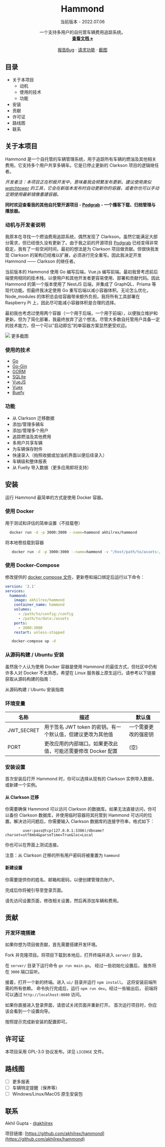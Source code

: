 <!-- PROJECT LOGO -->
<br />
<p align="center">
  <!-- <a href="https://github.com/akhilrex/hammond">
    <img src="images/logo.png" alt="Logo" width="80" height="80">
  </a> -->

  <h1 align="center" style="margin-bottom:0">Hammond</h1>
  <p align="center">当前版本 - 2022.07.06</p>

  <p align="center">
    一个支持多用户的自托管车辆费用追踪系统。
    <br />
    <a href="https://github.com/akhilrex/hammond"><strong>查看文档 »</strong></a>
    <br />
    <br />
    <!-- <a href="https://github.com/akhilrex/hammond">查看演示</a>
    · -->
    <a href="https://github.com/akhilrex/hammond/issues">报告Bug</a>
    ·
    <a href="https://github.com/akhilrex/hammond/issues">请求功能</a>
        ·
    <a href="Screenshots.md">截图</a>
  </p>
</p>

<!-- TABLE OF CONTENTS -->

## 目录

- 关于本项目
  - 动机
  - 使用的技术
  - 功能
- 安装
- 贡献
- 许可证
- 路线图
- 联系

<!-- ABOUT THE PROJECT -->

## 关于本项目

Hammond 是一个自托管的车辆管理系统，用于追踪所有车辆的燃油及其他相关费用。它支持多个用户共享多辆车。它是已停止更新的 Clarkson 项目的逻辑继任者。

_开发者注：本项目正在积极开发中，意味着我会频繁发布更新。建议使用类似 [watchtower](https://github.com/containrrr/watchtower) 的工具，它会在新版本发布时自动更新你的容器，或者你也可以手动定期使用最新镜像重建容器。_

__同时欢迎查看我的其他自托管开源项目 - [Podgrab](https://github.com/akhilrex/podgrab) - 一个播客下载、归档管理与播放器。__

### 动机与开发者说明

我原本在寻找一个燃油费用追踪系统，偶然发现了 Clarkson。虽然它能满足大部分需求，但已经很久没有更新了。由于我之前的开源项目 [Podgrab](http://github.com/akhilrex/podgrab) 已经变得非常稳定，我有了一些空闲时间，最初的想法是为 Clarkson 项目做贡献。但很快我发现 Clarkson 的架构已经难以扩展，必须进行完全重写。因此我决定开发 Hammond —— Clarkson 的继任者。

当前版本的 Hammond 使用 Go 编写后端，Vue.js 编写前端。最初我曾考虑前后端使用相同的技术栈，以便用户和其他开发者更容易使用、部署和贡献代码。因此 Hammond 的第一个版本使用了 NestJS 后端，并集成了 GraphQL、Prisma 等现代功能。但最终我决定使用 Go 重写后端以减小容器体积。无论怎么优化，Node_modules 的体积总会给容器带来额外负担。我将所有工具部署在 Raspberry Pi 上，因此尽可能减小容器体积是合理的选择。

最初我也考虑过使用两个容器（一个用于后端，一个用于前端），以便独立维护和更新。但为了简化部署，我最终放弃了这个想法。尽管大多数自托管用户具备一定的技术能力，但一个可以“启动即忘”的单容器方案显然更受欢迎。

![](https://edas-hz.oss-cn-hangzhou.aliyuncs.com/edas-apps/charts-store/hammond/image/screenshot.jpg) 更多截图

### 使用的技术

- [Go](https://golang.org/)
- [Go-Gin](https://github.com/gin-gonic/gin)
- [GORM](https://github.com/go-gorm/gorm)
- [SQLite](https://www.sqlite.org/index.html)
- [VueJS](https://vuejs.org/)
- [Vuex](https://vuex.vuejs.org/)
- [Buefy](https://buefy.org/)

### 功能

- 从 Clarkson 迁移数据
- 添加/管理多辆车
- 添加/管理多个用户
- 追踪燃油及其他费用
- 多用户共享车辆
- 为车辆保存附件
- 快速录入（拍照收据或加油机界面以便后续录入）
- 车辆级和整体报表
- 从 Fuelly 导入数据（更多应用即将支持）

## 安装

运行 Hammond 最简单的方式是使用 Docker 容器。

### 使用 Docker

用于测试和评估的简单设置（不挂载卷）

```sh
  docker run -d -p 3000:3000 --name=hammond akhilrex/hammond
```

将本地卷挂载到容器

```sh
   docker run -d -p 3000:3000 --name=hammond -v "/host/path/to/assets:/assets" -v "/host/path/to/config:/config"  akhilrex/hammond
```

### 使用 Docker-Compose

修改提供的 [docker compose 文件](https://github.com/akhilrex/hammond/blob/master/docker-compose.yml)，更新卷和端口绑定后运行以下命令：

```yaml
version: '2.1'
services:
  hammond:
    image: akhilrex/hammond
    container_name: hammond
    volumes:
      - /path/to/config:/config
      - /path/to/data:/assets
    ports:
      - 3000:3000
    restart: unless-stopped
```

```sh
   docker-compose up -d
```

### 从源码构建 / Ubuntu 安装

虽然我个人认为使用 Docker 容器是使用 Hammond 的最佳方式，但社区中仍有许多人对 Docker 不太熟悉，希望在 Linux 服务器上原生运行。请参考以下链接获取从源码构建的指南：

从源码构建 / Ubuntu 安装指南

### 环境变量

| 名称 | 描述                                                                                                                | 默认值 |
| ---- | -------------------------------------------------------------------------------------------------------------------------- | ------- |
| JWT_SECRET | 用于签名 JWT token 的密钥。有一个默认值，但建议更改为其他值 | 一个需要更改的强密钥 | 
| PORT | 更改应用的内部端口。如果更改此值，可能还需要修改 Docker 配置 | (空) |

### 安装设置

首次安装后打开 Hammond 时，你可以选择从现有的 Clarkson 实例导入数据，或新建一个实例。

#### 从 Clarkson 迁移

你需要确保 Hammond 可以访问 Clarkson 的数据库。如果无法直接访问，你可以备份 Clarkson 数据库，并使用临时容器将其托管到 Hammond 可访问的位置。解决访问问题后，你需要输入 Clarkson 数据库的连接字符串，格式如下：

```
        user:pass@tcp(127.0.0.1:3306)/dbname?charset=utf8mb4&parseTime=True&loc=Local
```

你也可以在界面上测试连接。

注意：从 Clarkson 迁移的所有用户密码将被重置为 `hammond`

#### 新建设置

你需要提供你的姓名、邮箱和密码，以便创建管理员账户。

完成后你将被引导至登录页面。

请先访问设置页面，修改相关设置，然后再添加车辆和费用。

## 贡献

### 开发环境搭建

如果你想为项目做贡献，首先需要搭建开发环境。

Fork 并克隆项目。将项目下载到本地后，打开终端并进入 `server/` 目录。

在 `server/` 目录下运行命令 `go run main.go`。
经过一些初始化设置后，
服务将在 `3000` 端口监听。

接着，打开一个新的终端。进入 `ui/` 目录并运行 `npm install`。
这将安装前端所需的所有依赖。
命令执行完成后，运行 `npm run dev`。经过一些输出后，
前端将可以通过 `http://localhost:8080` 访问。

如果你直接进入登录界面，请尝试关闭页面并重新打开。
首次运行项目时，你应该会看到一个设置向导。

按照提示完成新安装的配置即可。

## 许可证

本项目采用 GPL-3.0 协议发布。详见 `LICENSE` 文件。

## 路线图

- [ ] 更多报表
- [ ] 车辆特定提醒（保养等）
- [ ] Windows/Linux/MacOS 原生安装包

<!-- CONTACT -->

## 联系

Akhil Gupta - [@akhilrex](https://twitter.com/akhilrex)

项目链接: [https://github.com/akhilrex/hammond](https://github.com/akhilrex/hammond)